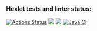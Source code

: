 ### Hexlet tests and linter status:
[![Actions Status](https://github.com/EvaOrdo/java-project-71/workflows/hexlet-check/badge.svg)](https://github.com/EvaOrdo/java-project-71/actions)
<a href="https://codeclimate.com/github/EvaOrdo/java-project-71/maintainability"><img src="https://api.codeclimate.com/v1/badges/2006bb238bdc712e9bf6/maintainability" /></a>
<a href="https://codeclimate.com/github/EvaOrdo/java-project-71/test_coverage"><img src="https://api.codeclimate.com/v1/badges/2006bb238bdc712e9bf6/test_coverage" /></a>
[![Java CI](https://github.com/EvaOrdo/java-project-71/actions/workflows/main.yml/badge.svg)](https://github.com/EvaOrdo/java-project-71/actions/workflows/main.yml)
